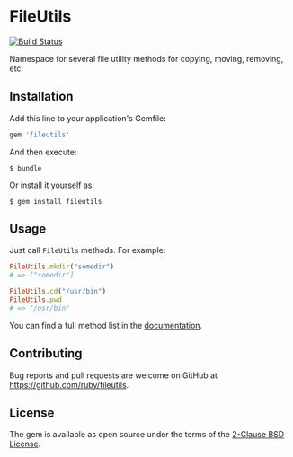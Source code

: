 # FileUtils

[![Build Status](https://travis-ci.org/ruby/fileutils.svg?branch=master)](https://travis-ci.org/ruby/fileutils)

Namespace for several file utility methods for copying, moving, removing, etc.

## Installation

Add this line to your application's Gemfile:

```ruby
gem 'fileutils'
```

And then execute:

    $ bundle

Or install it yourself as:

    $ gem install fileutils

## Usage

Just call `FileUtils` methods. For example:

```ruby
FileUtils.mkdir("somedir")
# => ["somedir"]

FileUtils.cd("/usr/bin")
FileUtils.pwd
# => "/usr/bin"
```

You can find a full method list in the [documentation](https://www.rubydoc.info/github/ruby/fileutils/master/FileUtils).

## Contributing

Bug reports and pull requests are welcome on GitHub at https://github.com/ruby/fileutils.

## License

The gem is available as open source under the terms of the [2-Clause BSD License](https://opensource.org/licenses/BSD-2-Clause).
